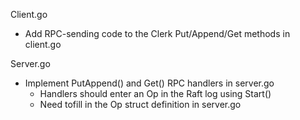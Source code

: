 Client.go
- Add RPC-sending code to the Clerk Put/Append/Get methods in client.go

Server.go
- Implement PutAppend() and Get() RPC handlers in server.go
  - Handlers should enter an Op in the Raft log using Start()
  - Need tofill in the Op struct definition in server.go